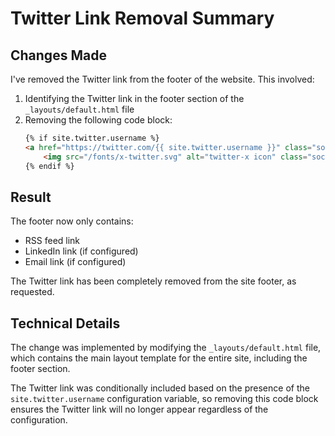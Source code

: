 # Twitter Link Removal Summary

## Changes Made
I've removed the Twitter link from the footer of the website. This involved:

1. Identifying the Twitter link in the footer section of the `_layouts/default.html` file
2. Removing the following code block:
   ```html
   {% if site.twitter.username %}
   <a href="https://twitter.com/{{ site.twitter.username }}" class="socialicon tw">
       <img src="/fonts/x-twitter.svg" alt="twitter-x icon" class="socialicon-svg">
   {% endif %}
   ```

## Result
The footer now only contains:
- RSS feed link
- LinkedIn link (if configured)
- Email link (if configured)

The Twitter link has been completely removed from the site footer, as requested.

## Technical Details
The change was implemented by modifying the `_layouts/default.html` file, which contains the main layout template for the entire site, including the footer section.

The Twitter link was conditionally included based on the presence of the `site.twitter.username` configuration variable, so removing this code block ensures the Twitter link will no longer appear regardless of the configuration.